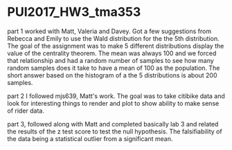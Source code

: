 # PUI2017_HW3_tma353
part 1 worked with Matt, Valeria and Davey. Got a few suggestions from Rebecca and Emily to use the Wald distribution for the the 5th distribution. The goal of the assignment was to make 5 different distributions display the value of the centrality theorem. The mean was always 100 and we forced that relationship and had a random number of samples to see how many random samples does it take to have a mean of 100 as the population. The short answer based on the histogram of a the 5 distributions is about 200 samples.

part 2 I followed mjs639, Matt's work. The goal was to take citibike data and look for interesting things to render and plot to show ability to make sense of rider data.

part 3, followed along with Matt and completed basically lab 3 and related the results of the z test score to test the null hypothesis. The falsifiability of the data being a statistical outlier from a significant mean.
